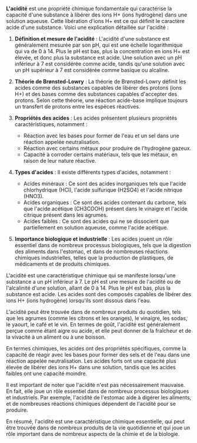 **L'acidité** est une propriété chimique fondamentale qui caractérise la capacité d'une substance à libérer des ions H+ (ions hydrogène) dans une solution aqueuse. Cette libération d'ions H+ est ce qui définit le caractère acide d'une substance. Voici une explication détaillée sur l'acidité :

1. **Définition et mesure de l'acidité** :
   L'acidité d'une substance est généralement mesurée par son pH, qui est une échelle logarithmique qui va de 0 à 14. Plus le pH est bas, plus la concentration en ions H+ est élevée, et donc plus la substance est acide. Une solution avec un pH inférieur à 7 est considérée comme acide, tandis qu'une solution avec un pH supérieur à 7 est considérée comme basique ou alcaline.

2. **Théorie de Brønsted-Lowry** :
   La théorie de Brønsted-Lowry définit les acides comme des substances capables de libérer des protons (ions H+) et des bases comme des substances capables d'accepter des protons. Selon cette théorie, une réaction acide-base implique toujours un transfert de protons entre les espèces réactives.

3. **Propriétés des acides** :
   Les acides présentent plusieurs propriétés caractéristiques, notamment :
   - Réaction avec les bases pour former de l'eau et un sel dans une réaction appelée neutralisation.
   - Réaction avec certains métaux pour produire de l'hydrogène gazeux.
   - Capacité à corroder certains matériaux, tels que les métaux, en raison de leur nature réactive.

4. **Types d'acides** :
   Il existe différents types d'acides, notamment :
   - Acides minéraux : Ce sont des acides inorganiques tels que l'acide chlorhydrique (HCl), l'acide sulfurique (H2SO4) et l'acide nitrique (HNO3).
   - Acides organiques : Ce sont des acides contenant du carbone, tels que l'acide acétique (CH3COOH) présent dans le vinaigre et l'acide citrique présent dans les agrumes.
   - Acides faibles : Ce sont des acides qui ne se dissocient que partiellement en solution aqueuse, comme l'acide acétique.

5. **Importance biologique et industrielle** :
   Les acides jouent un rôle essentiel dans de nombreux processus biologiques, tels que la digestion des aliments dans l'estomac, et dans de nombreuses réactions chimiques industrielles, telles que la production de plastiques, de médicaments et de produits chimiques.

L'acidité est une caractéristique chimique qui se manifeste lorsqu'une substance a un pH inférieur à 7. Le pH est une mesure de l'acidité ou de l'alcalinité d'une solution, allant de 0 à 14. Plus le pH est bas, plus la substance est acide. Les acides sont des composés capables de libérer des ions H+ (ions hydrogène) lorsqu'ils sont dissous dans l'eau.

L'acidité peut être trouvée dans de nombreux produits du quotidien, tels que les agrumes (comme les citrons et les oranges), le vinaigre, les sodas, le yaourt, le café et le vin. En termes de goût, l'acidité est généralement perçue comme étant aigre ou acide, et elle peut donner de la fraîcheur et de la vivacité à un aliment ou à une boisson.

En termes chimiques, les acides ont des propriétés spécifiques, comme la capacité de réagir avec les bases pour former des sels et de l'eau dans une réaction appelée neutralisation. Les acides forts ont une capacité plus élevée de libérer des ions H+ dans une solution, tandis que les acides faibles ont une capacité moindre.

Il est important de noter que l'acidité n'est pas nécessairement mauvaise. En fait, elle joue un rôle essentiel dans de nombreux processus biologiques et industriels. Par exemple, l'acidité de l'estomac aide à digérer les aliments, et de nombreuses réactions chimiques dépendent de l'acidité pour se produire.

En résumé, l'acidité est une caractéristique chimique essentielle, qui peut être trouvée dans de nombreux produits de la vie quotidienne et qui joue un rôle important dans de nombreux aspects de la chimie et de la biologie.